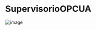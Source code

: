 # SupervisorioOPCUA

![image](https://user-images.githubusercontent.com/65410959/236239447-510839c6-9eef-4a58-9799-be8edeebc3e8.png)

